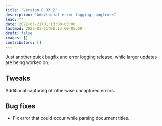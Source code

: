 ```yaml
---
title: "Version 0.33.2"
description: "Additional error logging, bugfixes"
lead: ""
date: 2022-03-21T01:13:00-05:00
lastmod: 2022-03-21T01:13:00-05:00
draft: false
images: []
contributors: []
---
```


Just another quick bugfix and error logging release, while larger updates are being worked on.

## Tweaks

Additional capturing of otherwise uncaptured errors.

## Bug fixes

* Fix error that could occur while parsing document titles.